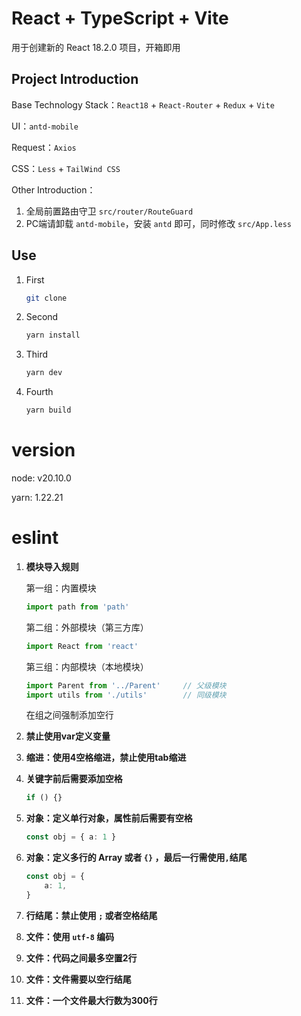# React + TypeScript + Vite
用于创建新的 React 18.2.0 项目，开箱即用



## Project Introduction

Base Technology Stack：`React18` + `React-Router` + `Redux` + `Vite`

UI：`antd-mobile`

Request：`Axios`

CSS：`Less` + `TailWind CSS`

Other Introduction：

1. 全局前置路由守卫 `src/router/RouteGuard`
2. PC端请卸载 `antd-mobile`，安装 `antd` 即可，同时修改 `src/App.less`




## Use

1. First

   ```bash
   git clone
   ```

2. Second

   ```bash
   yarn install
   ```

3. Third

   ```bash
   yarn dev
   ```

4. Fourth

   ```bash
   yarn build
   ```



# version

node: v20.10.0

yarn: 1.22.21



# eslint

1. **模块导入规则**

   第一组：内置模块

   ```javascript
   import path from 'path'
   ```

   第二组：外部模块（第三方库）

   ```javascript
   import React from 'react'
   ```

   第三组：内部模块（本地模块）

   ```javascript
   import Parent from '../Parent'     // 父级模块
   import utils from './utils'        // 同级模块
   ```

   在组之间强制添加空行

2. **禁止使用var定义变量**

3. **缩进：使用4空格缩进，禁止使用tab缩进**

4. **关键字前后需要添加空格**

   ```typescript
   if () {}
   ```

5. **对象：定义单行对象，属性前后需要有空格**

   ```typescript
   const obj = { a: 1 }
   ```

6. **对象：定义多行的 Array 或者 `{}` ，最后一行需使用`,`结尾**

   ```typescript
   const obj = {
       a: 1,
   }
   ```

7. **行结尾：禁止使用 `;` 或者空格结尾**

8. **文件：使用 `utf-8` 编码**

9. **文件：代码之间最多空置2行**

10. **文件：文件需要以空行结尾**

11. **文件：一个文件最大行数为300行**

